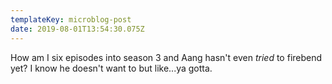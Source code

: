 ```yaml
---
templateKey: microblog-post
date: 2019-08-01T13:54:30.075Z
---
```


How am I six episodes into season 3 and Aang hasn't even _tried_ to firebend yet? I know he doesn't want to but like...ya gotta.
